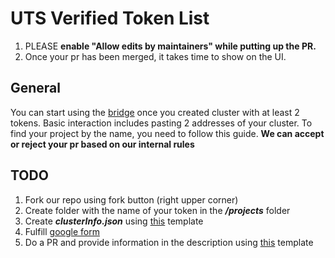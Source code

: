 # UTS Verified Token List

1. PLEASE **enable "Allow edits by maintainers" while putting up the PR.**
2. Once your pr has been merged, it takes time to show on the UI.

## General

You can start using the [bridge](https://uts.entangle.fi/) once you created cluster with at least 2 tokens. Basic interaction includes pasting 2 addresses of your cluster. To find your project by the name, you need to follow this guide. **We can accept or reject your pr based on our internal rules**

## TODO

1. Fork our repo using fork button (right upper corner)
2. Create folder with the name of your token in the ***/projects*** folder
3. Create ***clusterInfo.json*** using [this](CLUSTER_INFO_TEMPLATE.json) template
4. Fulfill [google form](https://forms.gle/1tVgd3HgmHBRJ4kT9)
4. Do a PR and provide information in the description using [this](PULL_REQUEST_TEMPLATE.md) template
